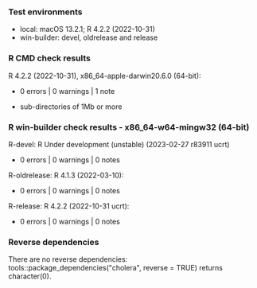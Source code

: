 ### Test environments

* local: macOS 13.2.1; R 4.2.2 (2022-10-31)
* win-builder: devel, oldrelease and release


### R CMD check results

R 4.2.2 (2022-10-31), x86_64-apple-darwin20.6.0 (64-bit):
* 0 errors | 0 warnings | 1 note
- sub-directories of 1Mb or more


### R win-builder check results - x86_64-w64-mingw32 (64-bit)

R-devel: R Under development (unstable) (2023-02-27 r83911 ucrt)
* 0 errors | 0 warnings | 0 notes

R-oldrelease: R 4.1.3 (2022-03-10):
* 0 errors | 0 warnings | 0 notes

R-release: R 4.2.2 (2022-10-31 ucrt):
* 0 errors | 0 warnings | 0 notes


### Reverse dependencies

There are no reverse dependencies:
tools::package_dependencies("cholera", reverse = TRUE) returns character(0).
